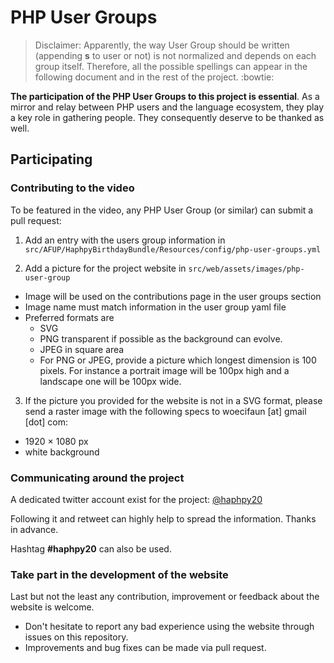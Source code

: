 # PHP User Groups

> Disclaimer: Apparently, the way User Group should be written (appending __s__ to user or not) is not normalized and depends on each group itself. Therefore, all the possible spellings can appear in the following document and in the rest of the project. :bowtie: 

__The participation of the PHP User Groups to this project is essential__. As a mirror and relay between PHP users and the language ecosystem, they play a key role in gathering people. They consequently deserve to be thanked as well.

## Participating

### Contributing to the video

To be featured in the video, any PHP User Group (or similar) can submit a pull request:

1. Add an entry with the users group information in `src/AFUP/HaphpyBirthdayBundle/Resources/config/php-user-groups.yml`

2. Add a picture for the project website in `src/web/assets/images/php-user-group`
  * Image will be used on the contributions page in the user groups section
  * Image name must match information in the user group yaml file
  * Preferred formats are
    * SVG
    * PNG transparent if possible as the background can evolve.
    * JPEG in square area
    * For PNG or JPEG, provide a picture which longest dimension is 100 pixels. For instance a portrait image will be 100px high and a landscape one will be 100px wide.

3. If the picture you provided for the website is not in a SVG format, please send a raster image with the following specs to woecifaun [at] gmail [dot] com:
  * 1920 × 1080 px
  * white background

### Communicating around the project

A dedicated twitter account exist for the project: [@haphpy20](https://twitter.com/haphpy20)

Following it and retweet can highly help to spread the information. Thanks in advance. 

Hashtag __#haphpy20__ can also be used.

### Take part in the development of the website

Last but not the least any contribution, improvement or feedback about the website is welcome.
* Don't hesitate to report any bad experience using the website through issues on this repository. 
* Improvements and bug fixes can be made via pull request.

